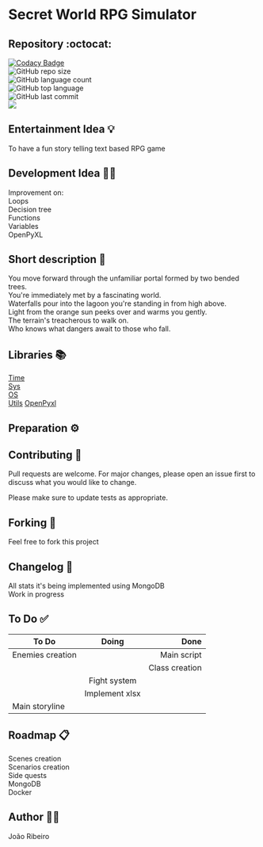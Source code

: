 # Secret World RPG Simulator

## Repository :octocat:
[![Codacy Badge](https://app.codacy.com/project/badge/Grade/0d29f083b05a4ed7ac08c6cfb6a16e23)](https://www.codacy.com/gh/JxRibeiro/Secret-World-RPG/dashboard?utm_source=github.com&amp;utm_medium=referral&amp;utm_content=JxRibeiro/Secret-World-RPG&amp;utm_campaign=Badge_Grade)  
![GitHub repo size](https://img.shields.io/github/repo-size/JxRibeiro/Secret-World-RPG?style=flat)  
![GitHub language count](https://img.shields.io/github/languages/count/JxRibeiro/Secret-World-RPG?style=flat)  
![GitHub top language](https://img.shields.io/github/languages/top/JxRibeiro/Secret-World-RPG?style=flat)  
![GitHub last commit](https://img.shields.io/github/last-commit/JxRibeiro/Secret-World-RPG?color=red&style=flat)  
![](https://img.shields.io/badge/Replit-Run%20on%20Replit-blue?style=for-the-badge&logo=repl.it)

## Entertainment Idea 💡
To have a fun story telling text based RPG game

## Development Idea 👨‍💻
Improvement on:  
Loops  
Decision tree  
Functions  
Variables  
OpenPyXL

## Short description 📝
You move forward through the unfamiliar portal formed by two bended trees.  
You're immediately met by a fascinating world.  
Waterfalls pour into the lagoon you're standing in from high above.  
Light from the orange sun peeks over and warms you gently.  
The terrain's treacherous to walk on.  
Who knows what dangers await to those who fall.

## Libraries 📚

[Time](https://docs.python.org/3/library/time.html)  
[Sys](https://docs.python.org/3/library/sys.html)  
[OS](https://docs.python.org/3/library/os.html)  
[Utils](https://pypi.org/project/python-utils/)
[OpenPyxl](https://openpyxl.readthedocs.io/en/stable/)


## Preparation ⚙️


## Contributing 🤝
Pull requests are welcome. For major changes, please open an issue first to discuss what you would like to change.

Please make sure to update tests as appropriate.

## Forking 🧲
Feel free to fork this project 
## Changelog 📖
All stats it's being implemented using MongoDB  
Work in progress  
## To Do ✅
| To Do              | Doing              | Done            |
|--------------------|:------------------:|----------------:|
| Enemies creation   |                    | Main script     |
|                    |                    | Class creation  |
|                    | Fight system       |                 |
|                    | Implement xlsx     |                 |
| Main storyline     |                    |                 |

## Roadmap 📋
Scenes creation  
Scenarios creation  
Side quests  
MongoDB  
Docker  

## Author 👨‍💻
João Ribeiro 
